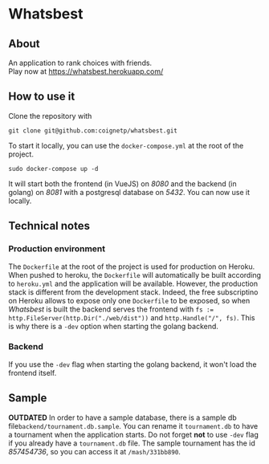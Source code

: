 # Whatsbest
## About
An application to rank choices with friends.  
Play now at <https://whatsbest.herokuapp.com/>

## How to use it
Clone the repository with
```
git clone git@github.com:coignetp/whatsbest.git
```
To start it locally, you can use the `docker-compose.yml` at the root of the project.
```
sudo docker-compose up -d
```
It will start both the frontend (in VueJS) on *8080* and the backend (in golang) on *8081* with a postgresql database on *5432*. You can now use it locally.

## Technical notes
### Production environment
The `Dockerfile` at the root of the project is used for production on Heroku. When pushed to heroku, the `Dockerfile` will automatically be built according to `heroku.yml` and the application will be available.
However, the production stack is different from the development stack. Indeed, the free subscriptino on Heroku allows to expose only one `Dockerfile` to be exposed, so when *Whatsbest* is built the backend serves the frontend with `fs := http.FileServer(http.Dir("./web/dist"))` and `http.Handle("/", fs)`. This is why there is a `-dev` option when starting the golang backend.

### Backend
If you use the `-dev` flag when starting the golang backend, it won't load the frontend itself.

## Sample
**OUTDATED**
In order to have a sample database, there is a sample db file`backend/tournament.db.sample`. You can rename it `tournament.db` to have a tournament when the application starts. Do not forget **not** to use `-dev` flag if you already have a `tournament.db` file. The sample tournament has the id *857454736*, so you can access it at `/mash/331bb890`.